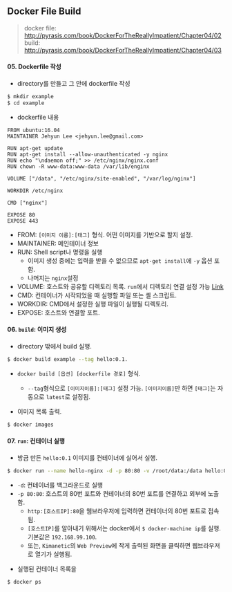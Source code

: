 ## Docker File Build
> docker file: http://pyrasis.com/book/DockerForTheReallyImpatient/Chapter04/02
> build: http://pyrasis.com/book/DockerForTheReallyImpatient/Chapter04/03

#### 05. Dockerfile 작성
- directory를 만들고 그 안에 dockerfile 작성  
```bash
$ mkdir example
$ cd example
```

- dockerfile 내용
```
FROM ubuntu:16.04
MAINTAINER Jehyun Lee <jehyun.lee@gmail.com>

RUN apt-get update
RUN apt-get install --allow-unauthenticated -y nginx
RUN echo "\ndaemon off;" >> /etc/nginx/nginx.conf
RUN chown -R www-data:www-data /var/lib/enginx

VOLUME ["/data", "/etc/nginx/site-enabled", "/var/log/nginx"]

WORKDIR /etc/nginx

CMD ["nginx"]

EXPOSE 80
EXPOSE 443
```
* FROM: `[이미지 이름]:[태그]` 형식. 어떤 이미지를 기반으로 할지 설정.
* MAINTAINER: 메인테이너 정보
* RUN: Shell script나 명령을 실행  
  * 이미지 생성 중에는 입력을 받을 수 없으므로 `apt-get install`에 `-y` 옵션 포함.  
  * 나머지는 `nginx`설정
* VOLUME: 호스트와 공유할 디렉토리 목록. `run`에서 디렉토리 연결 설정 가능 [Link](https://github.com/jehyunlee/code-snippet/blob/master/5_docker/01_basic.md#04-%EC%BB%A8%ED%85%8C%EC%9D%B4%EB%84%88-%EC%83%9D%EC%84%B1-docker-run)
* CMD: 컨테이너가 시작되었을 때 실행할 파일 또는 셸 스크립트.  
* WORKDIR: CMD에서 설정한 실행 파일이 실행될 디렉토리.  
* EXPOSE: 호스트와 연결할 포트.  

#### 06. `build`: 이미지 생성
- directory 밖에서 build 실행.  
```bash
$ docker build example --tag hello:0.1.
```
- `docker build [옵션] [dockerfile 경로]` 형식.  
  - `--tag`형식으로 `[이미지이름]:[태그]` 설정 가능. `[이미지이름]`만 하면 `[태그]`는 자동으로 `latest`로 설정됨.  

- 이미지 목록 출력.  
```bash
$ docker images
```

#### 07. `run`: 컨테이너 실행
- 방금 만든 `hello:0.1` 이미지를 컨테이너에 실어서 실행.  
```bash
$ docker run --name hello-nginx -d -p 80:80 -v /root/data:/data hello:0.1
```
* `-d`: 컨테이너를 백그라운드로 실행  
* `-p 80:80`: 호스트의 80번 포트와 컨테이너의 80번 포트를 연결하고 외부에 노출함.  
  * `http:[호스트IP]:80`을 웹브라우저에 입력하면 컨테이너의 80번 포트로 접속됨.  
  * `[호스트IP]`를 알아내기 위해서는 docker에서 `$ docker-machine ip`를 실행. 기본값은 `192.168.99.100`.  
  * 또는, `Kimanetic`의 `Web Preview`에 작게 출력된 화면을 클릭하면 웹브라우저로 열기가 실행됨.  

- 실행된 컨테이너 목록을 
```bash
$ docker ps
```


